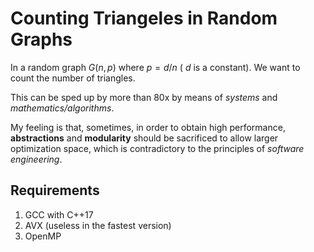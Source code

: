 # Counting Triangeles in Random Graphs

In a random graph $G(n, p)$ where $p = d/n$ ( $d$ is a constant). We want to count the number of triangles.

This can be sped up by more than 80x by means of *systems* and *mathematics/algorithms*.

My feeling is that, sometimes, in order to obtain high performance, **abstractions** and **modularity** should be sacrificed to allow larger optimization space, which is contradictory to the principles of *software engineering*.

## Requirements
1. GCC with C++17
2. AVX (useless in the fastest version)
3. OpenMP
